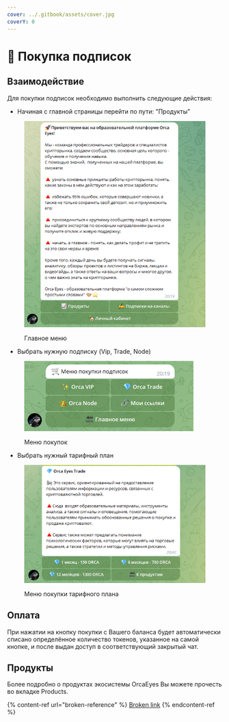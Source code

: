 ```yaml
---
cover: ../.gitbook/assets/cover.jpg
coverY: 0
---
```


# 🛒 Покупка подписок

## Взаимодействие

Для покупки подписок необходимо выполнить следующие действия:

* Начиная с главной страницы перейти по пути: "Продукты"

<figure><img src="../.gitbook/assets/main_menu.png" alt=""><figcaption><p>Главное меню</p></figcaption></figure>

* Выбрать нужную подписку (Vip, Trade, Node)

<figure><img src="../.gitbook/assets/products_switch" alt=""><figcaption><p>Меню покупок</p></figcaption></figure>

* Выбрать нужный тарифный план

<figure><img src="../.gitbook/assets/Screenshot_4.png" alt=""><figcaption><p>Меню покупки тарифного плана</p></figcaption></figure>

## Оплата

При нажатии на кнопку покупки с Вашего баланса будет автоматически списано определённое количество токенов, указанное на самой кнопке, и после выдан доступ в соответствующий закрытый чат.

## Продукты

Более подробно о продуктах экосистемы OrcaEyes Вы можете прочесть во вкладке Products.

{% content-ref url="broken-reference" %}
[Broken link](broken-reference)
{% endcontent-ref %}
